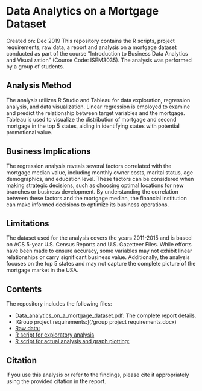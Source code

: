 # Data Analytics on a Mortgage Dataset
Created on: Dec 2019
This repository contains the R scripts, project requirements, raw data, a report and analysis on a mortgage dataset conducted as part of the course "Introduction to Business Data Analytics and Visualization" (Course Code: ISEM3035). The analysis was performed by a group of students.
## Analysis Method
The analysis utilizes R Studio and Tableau for data exploration, regression analysis, and data visualization. Linear regression is employed to examine and predict the relationship between target variables and the mortgage. Tableau is used to visualize the distribution of mortgage and second mortgage in the top 5 states, aiding in identifying states with potential promotional value.
## Business Implications
The regression analysis reveals several factors correlated with the mortgage median value, including monthly owner costs, marital status, age demographics, and education level. These factors can be considered when making strategic decisions, such as choosing optimal locations for new branches or business development. By understanding the correlation between these factors and the mortgage median, the financial institution can make informed decisions to optimize its business operations.
## Limitations
The dataset used for the analysis covers the years 2011-2015 and is based on ACS 5-year U.S. Census Reports and U.S. Gazetteer Files. While efforts have been made to ensure accuracy, some variables may not exhibit linear relationships or carry significant business value. Additionally, the analysis focuses on the top 5 states and may not capture the complete picture of the mortgage market in the USA.
## Contents
The repository includes the following files:
- [Data_analytics_on_a_mortgage_dataset.pdf:](/Data_analytics_on_a_mortgage_dataset.pdf) The complete report details.
- [Group project requirements:](/group project requirements.docx)
- [Raw data:](/read_estate_db.csv)
- [R script for exploratory analysis](/isem_project_script.R)
- [R script for actual analysis and graph plotting:](/RScript.R)

## Citation
If you use this analysis or refer to the findings, please cite it appropriately using the provided citation in the report.

